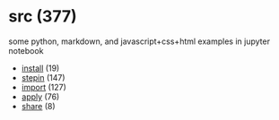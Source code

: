 # src (377)
some python, markdown, and javascript+css+html examples in jupyter notebook

+ [install](install/README.md) (19)
+ [stepin](stepin/README.md) (147)
+ [import](import/README.md) (127)
+ [apply](apply/README.md) (76)
+ [share](share/README.md) (8)
